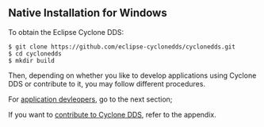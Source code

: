 ## Native Installation for Windows

To obtain the Eclipse Cyclone DDS:

```
$ git clone https://github.com/eclipse-cyclonedds/cyclonedds.git
$ cd cyclonedds
$ mkdir build
```

Then, depending on whether you like to develop applications using Cyclone DDS or contribute to it, you may follow different procedures.

For [application devleopers](InstallCycloneDDS/for-application-developers-windows.html), go to the next section;

If you want to [contribute to Cyclone DDS](Appendix/CycloneDDS-contribute/windows.html), refer to the appendix.